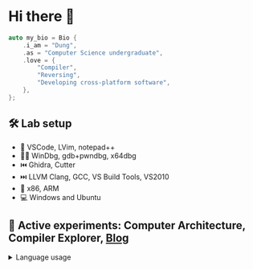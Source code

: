 # Hi there 👋

```cpp
auto my_bio = Bio {
    .i_am = "Dung",
    .as = "Computer Science undergraduate",
    .love = {
        "Compiler",
        "Reversing",
        "Developing cross-platform software",
    },
};
```

## 🛠 Lab setup

- 📝 VSCode, LVim, notepad++
- 🚫🐛 WinDbg, gdb+pwndbg, x64dbg
- ⏮️ Ghidra, Cutter
- ⏭️ LLVM Clang, GCC, VS Build Tools, VS2010
- 🚧 x86, ARM
- 💻 Windows and Ubuntu

## 🥼 Active experiments: Computer Architecture, Compiler Explorer, [Blog](https://dungwinux.github.io/-blog)

<details styles="display:none;">
  <summary>Language usage</summary>
  <img src="https://github-readme-stats.vercel.app/api/top-langs/?username=dungwinux&theme=algolia&layout=compact&langs_count=6">
</details>
